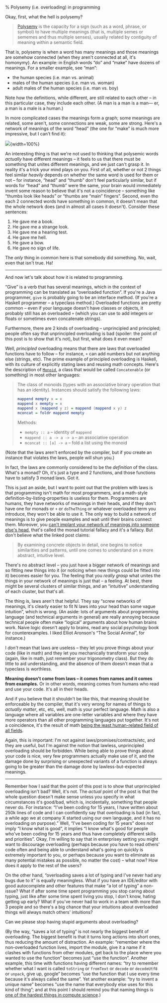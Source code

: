 % Polysemy (i.e. overloading) in programming

Okay, first, what the hell is polysemy?

> [Polysemy](@w) is the capacity for a sign (such as a word, phrase, or symbol) to have multiple meanings (that is, multiple semes or sememes and thus multiple senses), usually related by contiguity of meaning within a semantic field.

That is, polysemy is when a word has many meanings and those meanings are somehow connected (when they aren't connected at all, it's homonymy). An example: in English words “do” and “make” have dozens of meanings. For a smaller example, see “man”:

  * the human species (i.e. man vs. animal)
  * males of the human species (i.e. man vs. woman)
  * adult males of the human species (i.e. man vs. boy)

Note how the definitions, while different, are still related to each other – in this particular case, they include each other. (A man is a man is a man— er, a man is a male is a human.)

In more complicated cases the meanings form a graph; some meanings are related, some aren't, some connections are weak, some are strong. Here's a network of meanings of the word “head” (the one for “make” is much more impressive, but I can't find it):

![](https://i.imgur.com/MJqS2GS.jpg){width=100%}

An interesting thing is that we're not used to thinking that polysemic words *actually* have different meanings – it feels to us that there must be something that unites different meanings, and we just can't grasp it. In reality it's a trick your mind plays on you. First of all, whether or not 2 things feel similar *heavily* depends on whether the same word is used for them or not – for instance, “head” and “thumb” don't feel particularly similar, but if words for “head” and “thumb” were the same, your brain would immediately invent some reason to believe that it's not a coincidence – something like “thumbs look like heads” or “thumbs are “main” fingers”. Second, even tho each 2 connected words have something in common, it doesn't mean that the whole network does (and in almost all cases it doesn't). Consider these sentences:

  1. He gave me a book.
  2. He gave me a strange look.
  3. He gave me a hearing test.
  4. He gave me hell.
  5. He gave a bow.
  6. He gave no sign of life.

The *only* thing in common here is that somebody did something. No, wait, even that isn't true. Ha!

-----------------------------------------------------------------------------

And now let's talk about how it is related to programming.

“Give” is a verb that has several meanings, which in the context of programming can be translated as “overloaded function”. If you're a Java programmer, `give` is probably going to be an interface method. (If you're a Haskell programmer – a typeclass method.) Overloaded functions are pretty common – even if your language doesn't have classes or objects, it probably still has an overloaded `+` (which you can use to add integers or floats or sometimes even concatenate strings).

Furthermore, there are 2 kinds of overloading – unprincipled and principled; people often say that unprincipled overloading is bad (spoiler: the point of this post is to show that it's not), but first, what does it even mean?

Well, *principled* overloading means that there are laws that overloaded functions have to follow – for instance, `+` can add numbers but not anything else (strings, etc). The prime example of principled overloading is Haskell, with its culture of explicitly stating laws and reusing math concepts. Here's the description of [`Monoid`][], a class that would be called `Concatenable` (or something) in most other languages:

[`Monoid`]: https://hackage.haskell.org/package/base/docs/Data-Monoid.html

> The class of monoids (types with an associative binary operation that has an identity). Instances should satisfy the following laws:
> 
> ~~~ haskell
> mappend mempty x = x
> mappend x mempty = x
> mappend x (mappend y z) = mappend (mappend x y) z
> mconcat = foldr mappend mempty
> ~~~
> 
> Methods:
>
> * `mempty :: a` – identity of `mappend`
> * `mappend :: a -> a -> a` – an associative operation
> * `mconcat :: [a] -> a` – fold a list using the monoid

(Note that the laws aren't enforced by the compiler, but if you create an instance that violates the laws, people will shun you.)

In fact, the laws are commonly considered to be the *definition* of the class. What's a monad? Oh, it's just a type and 2 functions, and those functions have to satisfy 3 monad laws. Got it.

This is just an aside, but I want to point out that the problem with laws is that programming isn't math for most programmers, and a math-style definition-by-listing-properties is useless for them. Programmers are humans, they have networks of meanings in their heads, and if they don't have one for monads or `+` or `doTheThing` or whatever overloaded term you introduce, they won't be able to use it. The only way to build a network of meanings is to give people examples and wait until their brains connect them. Moreover, you [can't implant your network of meanings into someone else's head](https://byorgey.wordpress.com/2009/01/12/abstraction-intuition-and-the-monad-tutorial-fallacy/), that's called the monad tutorial fallacy and it's a fallacy. But don't believe what the linked post claims:

> By examining concrete objects in detail, one begins to notice similarities and patterns, until one comes to understand on a more abstract, intuitive level.

There's no abstract level – you just have a bigger network of meanings and so fitting new things into it (or noticing when new things could be fitted into it) becomes easier for you. The feeling that you *really grasp* what unites the things in your network of meanings is just that – a feeling. At best, there might be several clusters of similar things, and an “intuitive” understanding of each cluster, but that's all.

The thing is, laws aren't that helpful. They say “screw networks of meanings, it's clearly easier to fit N laws into your head than some vague intuition”, which is wrong. (An aside: lots of arguments about programming language (and technical arguments in general) are really annoying because technical people often make “logical” arguments about how human brains work. Naive logic doesn't apply to brains, read any social psychology book for counterexamples. I liked Elliot Aronson's “The Social Animal”, for instance.)

I *don't* mean that laws are useless – they let you prove things about your code (like in math) and they let you mechanically transform your code (again, like in math, just remember your trigonometry class). But they do little to aid understanding, and the absence of them doesn't mean that a typeclass is worthless.

**Meaning doesn't come from laws – it comes from names and it comes from examples.** Or in other words, meaning comes from humans who read and use your code. It's all in their heads.

And if you believe that it shouldn't be like this, that meaning should be enforceable by the compiler, that it's very wrong for names of things to *actually matter*, etc, etc, well, math is your perfect language. Math is also a language where all variables are one-letter variables and where they have more operators than all other programming languages put together. It's not a coincidence, it's the result of math [being the least human-related field of all fields][xkcd Purity].

[xkcd Purity]: https://xkcd.com/435/

Again, this is important: I'm not against laws/promises/contracts/etc, and they are useful, but I'm against the notion that lawless, unprincipled overloading should be forbidden. While being able to prove things about your code is nice, very few programmers actually make use of it, and the damage done by surprising or unexpected variants of a function is always going to be greater than the damage done by lawless-but-expected meanings.

-----------------------------------------------------------------------------

Remember how I said that the point of this post is to show that unprincipled overloading isn't bad? Well, it's not. The *actual* point of the post is that the whole question doesn't make sense unless you specify in what circumstances it's good/bad, which is, incidentally, something that people never do. For instance: “I've been coding for 15 years, I have written about 250k lines of code and I can confidently say that overloading is bad (in fact, a while ago we at company X started using our own language, and it has no overloading on purpose).” Well, “I've been coding for 15 years” does *not* imply “I know what is good”, it implies “I know what's good for people who've been coding for 15 years and thus have completely different skills and priorities”. Okay, I'm willing to say that in enterprisey setting you might want to discourage overloading (perhaps because you have to read others' code often and being able to understand what's going on quickly is extremely important to you, or perhaps because you want to eliminate as many potential mistakes as possible, no matter the cost) – what now? How does it apply to the rest of the users?

On the other hand, “overloading saves a lot of typing and I've never had any bugs due to it” is equally meaningless. What if you have an IDE/editor with good autocomplete and other features that make “a lot of typing” a non-issue? What if after some time spent programming you stop caring about typing, just like after some time spent living you stop, I don't know, hating getting up early? What if you've never had to work in a team with more than 3 people and so there's a big chance that your intuitions about overloaded things will always match others' intuitions?

Can we please stop having stupid arguments about overloading?

(By the way, “saves a lot of typing” is not nearly the biggest benefit of overloading. The biggest benefit is that it turns long actions into short ones, thus reducing the amount of distraction. An example: “remember where the non-overloaded function lives, import the module, give it a name if it clashes with functions from other modules, get back to the place where you wanted to use the function” becomes just “use the function”. Another example, this time with functions having different names: “try to remember whether what I want is called `toString` or `fromText` or `decode` or `decodeUtf8` or `unpack`, give up, google” becomes “use the function that I use every time because it's always called the same”. Yet another example: “try to invent a unique name” becomes “use the name that everybody else uses for this kind of thing”; and at this point I should remind you that naming things is [one of the hardest things in compute science][hard].)

[hard]: https://twitter.com/codinghorror/status/506010907021828096
